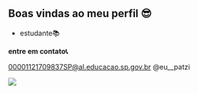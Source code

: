 ## Boas vindas ao meu perfil 😎

- estudante📚

**entre em contato📞**

00001121709837SP@al.educacao.sp.gov.br
@eu__patzi


![](https://tenor.com/pt-BR/view/anya-forger-gif-14135670661561260102) 
